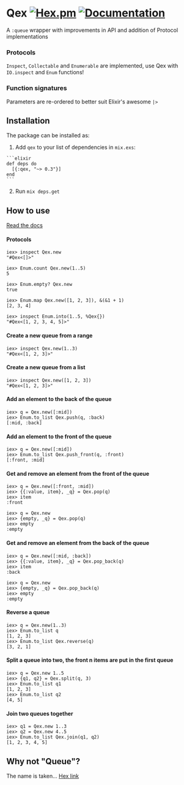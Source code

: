 # Qex [![Hex.pm](https://img.shields.io/hexpm/v/qex.svg)](https://hex.pm/packages/qex) [![Documentation](https://img.shields.io/badge/docs-hexpm-blue.svg)](https://hexdocs.pm/qex/Qex.html)

A `:queue` wrapper with improvements in API and addition of Protocol implementations

### Protocols

`Inspect`, `Collectable` and `Enumerable` are implemented,
use Qex with `IO.inspect` and `Enum` functions!

### Function signatures

Parameters are re-ordered to better suit Elixir's awesome `|>`

## Installation

The package can be installed as:

  1. Add `qex` to your list of dependencies in `mix.exs`:

    ```elixir
    def deps do
      [{:qex, "~> 0.3"}]
    end
    ```

  2. Run `mix deps.get`

## How to use

[Read the docs](https://hexdocs.pm/qex/Qex.html)

#### Protocols

    iex> inspect Qex.new
    "#Qex<[]>"

    iex> Enum.count Qex.new(1..5)
    5

    iex> Enum.empty? Qex.new
    true

    iex> Enum.map Qex.new([1, 2, 3]), &(&1 + 1)
    [2, 3, 4]

    iex> inspect Enum.into(1..5, %Qex{})
    "#Qex<[1, 2, 3, 4, 5]>"

#### Create a new queue from a range

    iex> inspect Qex.new(1..3)
    "#Qex<[1, 2, 3]>"

#### Create a new queue from a list

    iex> inspect Qex.new([1, 2, 3])
    "#Qex<[1, 2, 3]>"

#### Add an element to the back of the queue

    iex> q = Qex.new([:mid])
    iex> Enum.to_list Qex.push(q, :back)
    [:mid, :back]

#### Add an element to the front of the queue

    iex> q = Qex.new([:mid])
    iex> Enum.to_list Qex.push_front(q, :front)
    [:front, :mid]

#### Get and remove an element from the front of the queue

    iex> q = Qex.new([:front, :mid])
    iex> {{:value, item}, _q} = Qex.pop(q)
    iex> item
    :front

    iex> q = Qex.new
    iex> {empty, _q} = Qex.pop(q)
    iex> empty
    :empty

#### Get and remove an element from the back of the queue

    iex> q = Qex.new([:mid, :back])
    iex> {{:value, item}, _q} = Qex.pop_back(q)
    iex> item
    :back

    iex> q = Qex.new
    iex> {empty, _q} = Qex.pop_back(q)
    iex> empty
    :empty

#### Reverse a queue

    iex> q = Qex.new(1..3)
    iex> Enum.to_list q
    [1, 2, 3]
    iex> Enum.to_list Qex.reverse(q)
    [3, 2, 1]

#### Split a queue into two, the front n items are put in the first queue

    iex> q = Qex.new 1..5
    iex> {q1, q2} = Qex.split(q, 3)
    iex> Enum.to_list q1
    [1, 2, 3]
    iex> Enum.to_list q2
    [4, 5]


#### Join two queues together

    iex> q1 = Qex.new 1..3
    iex> q2 = Qex.new 4..5
    iex> Enum.to_list Qex.join(q1, q2)
    [1, 2, 3, 4, 5]



## Why not "Queue"?

The name is taken... [Hex link](https://hex.pm/packages/queue)
